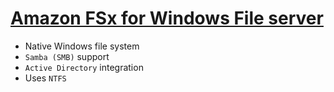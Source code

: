 # [Amazon FSx for Windows File server](https://aws.amazon.com/fsx/windows)

- Native Windows file system
- `Samba (SMB)` support
- `Active Directory` integration
- Uses `NTFS`
